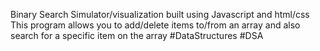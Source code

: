 Binary Search Simulator/visualization built using Javascript and html/css
This program allows you to add/delete items to/from an array 
and also search for a specific item on the array
#DataStructures #DSA
